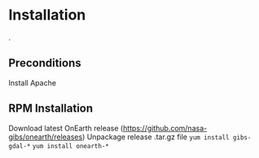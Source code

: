 # Installation

.
## Preconditions

Install Apache

## RPM Installation

Download latest OnEarth release (https://github.com/nasa-gibs/onearth/releases)
Unpackage release .tar.gz file
`yum install gibs-gdal-*`
`yum install onearth-*`
